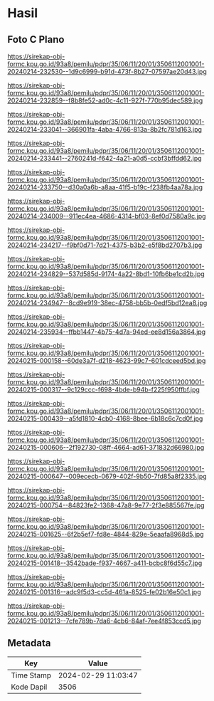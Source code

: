 # Hasil

## Foto C Plano

https://sirekap-obj-formc.kpu.go.id/93a8/pemilu/pdpr/35/06/11/20/01/3506112001001-20240214-232530--1d9c6999-b91d-473f-8b27-07597ae20d43.jpg

https://sirekap-obj-formc.kpu.go.id/93a8/pemilu/pdpr/35/06/11/20/01/3506112001001-20240214-232859--f8b8fe52-ad0c-4c11-927f-770b95dec589.jpg

https://sirekap-obj-formc.kpu.go.id/93a8/pemilu/pdpr/35/06/11/20/01/3506112001001-20240214-233041--366901fa-4aba-4766-813a-8b2fc781d163.jpg

https://sirekap-obj-formc.kpu.go.id/93a8/pemilu/pdpr/35/06/11/20/01/3506112001001-20240214-233441--2760241d-f642-4a21-a0d5-ccbf3bffdd62.jpg

https://sirekap-obj-formc.kpu.go.id/93a8/pemilu/pdpr/35/06/11/20/01/3506112001001-20240214-233750--d30a0a6b-a8aa-41f5-b19c-f238fb4aa78a.jpg

https://sirekap-obj-formc.kpu.go.id/93a8/pemilu/pdpr/35/06/11/20/01/3506112001001-20240214-234009--911ec4ea-4686-4314-bf03-8ef0d7580a9c.jpg

https://sirekap-obj-formc.kpu.go.id/93a8/pemilu/pdpr/35/06/11/20/01/3506112001001-20240214-234217--f9bf0d71-7d21-4375-b3b2-e5f8bd2707b3.jpg

https://sirekap-obj-formc.kpu.go.id/93a8/pemilu/pdpr/35/06/11/20/01/3506112001001-20240214-234829--537d585d-9174-4a22-8bd1-10fb6be1cd2b.jpg

https://sirekap-obj-formc.kpu.go.id/93a8/pemilu/pdpr/35/06/11/20/01/3506112001001-20240214-234947--8cd9e919-38ec-4758-bb5b-0edf5bd12ea8.jpg

https://sirekap-obj-formc.kpu.go.id/93a8/pemilu/pdpr/35/06/11/20/01/3506112001001-20240214-235934--ffbb1447-4b75-4d7a-94ed-ee8d156a3864.jpg

https://sirekap-obj-formc.kpu.go.id/93a8/pemilu/pdpr/35/06/11/20/01/3506112001001-20240215-000158--60de3a7f-d218-4623-99c7-601cdceed5bd.jpg

https://sirekap-obj-formc.kpu.go.id/93a8/pemilu/pdpr/35/06/11/20/01/3506112001001-20240215-000317--9c129ccc-f698-4bde-b94b-f225f950ffbf.jpg

https://sirekap-obj-formc.kpu.go.id/93a8/pemilu/pdpr/35/06/11/20/01/3506112001001-20240215-000439--a5fd1810-4cb0-4168-8bee-6b18c6c7cd0f.jpg

https://sirekap-obj-formc.kpu.go.id/93a8/pemilu/pdpr/35/06/11/20/01/3506112001001-20240215-000606--2f192730-08ff-4664-ad61-371832d66980.jpg

https://sirekap-obj-formc.kpu.go.id/93a8/pemilu/pdpr/35/06/11/20/01/3506112001001-20240215-000647--009ececb-0679-402f-9b50-7fd85a8f2335.jpg

https://sirekap-obj-formc.kpu.go.id/93a8/pemilu/pdpr/35/06/11/20/01/3506112001001-20240215-000754--84823fe2-1368-47a8-9e77-2f3e885567fe.jpg

https://sirekap-obj-formc.kpu.go.id/93a8/pemilu/pdpr/35/06/11/20/01/3506112001001-20240215-001625--6f2b5ef7-fd8e-4844-829e-5eaafa8968d5.jpg

https://sirekap-obj-formc.kpu.go.id/93a8/pemilu/pdpr/35/06/11/20/01/3506112001001-20240215-001418--3542bade-f937-4667-a411-bcbc8f6d55c7.jpg

https://sirekap-obj-formc.kpu.go.id/93a8/pemilu/pdpr/35/06/11/20/01/3506112001001-20240215-001316--adc9f5d3-cc5d-461a-8525-fe02b16e50c1.jpg

https://sirekap-obj-formc.kpu.go.id/93a8/pemilu/pdpr/35/06/11/20/01/3506112001001-20240215-001213--7cfe789b-7da6-4cb6-84af-7ee4f853ccd5.jpg


## Metadata

| Key        | Value               |
| ---------- | ------------------- |
| Time Stamp | 2024-02-29 11:03:47 |
| Kode Dapil | 3506                |



